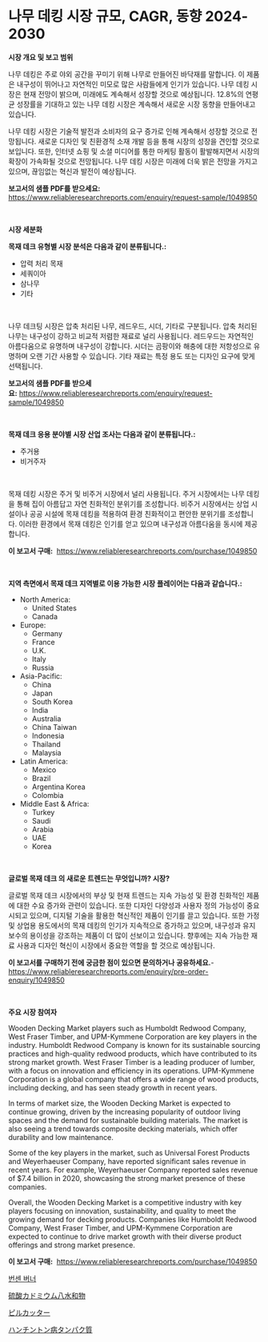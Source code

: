 <p><h1>나무 데킹 시장 규모, CAGR, 동향 2024-2030</h1></p><p><strong>시장 개요 및 보고 범위</strong></p>
<p><p>나무 데킹은 주로 야외 공간을 꾸미기 위해 나무로 만들어진 바닥재를 말합니다. 이 제품은 내구성이 뛰어나고 자연적인 미모로 많은 사람들에게 인기가 있습니다. 나무 데킹 시장은 현재 전망이 밝으며, 미래에도 계속해서 성장할 것으로 예상됩니다. 12.8%의 연평균 성장률을 기대하고 있는 나무 데킹 시장은 계속해서 새로운 시장 동향을 만들어내고 있습니다. </p><p>나무 데킹 시장은 기술적 발전과 소비자의 요구 증가로 인해 계속해서 성장할 것으로 전망됩니다. 새로운 디자인 및 친환경적 소재 개발 등을 통해 시장의 성장을 견인할 것으로 보입니다. 또한, 인터넷 쇼핑 및 소셜 미디어를 통한 마케팅 활동이 활발해지면서 시장의 확장이 가속화될 것으로 전망됩니다. 나무 데킹 시장은 미래에 더욱 밝은 전망을 가지고 있으며, 끊임없는 혁신과 발전이 예상됩니다.</p></p>
<p><strong>보고서의 샘플 PDF를 받으세요:</strong> <a href="https://www.reliableresearchreports.com/enquiry/request-sample/1049850">https://www.reliableresearchreports.com/enquiry/request-sample/1049850</a></p>
<p>&nbsp;</p>
<p><strong>시장 세분화</strong></p>
<p><strong>목재 데크 유형별 시장 분석은 다음과 같이 분류됩니다.:</strong></p>
<p><ul><li>압력 처리 목재</li><li>세쿼이아</li><li>삼나무</li><li>기타</li></ul></p>
<p>&nbsp;</p>
<p><p>나무 데크팅 시장은 압축 처리된 나무, 레드우드, 시더, 기타로 구분됩니다. 압축 처리된 나무는 내구성이 강하고 비교적 저렴한 재료로 널리 사용됩니다. 레드우드는 자연적인 아름다움으로 유명하며 내구성이 강합니다. 시더는 곰팡이와 해충에 대한 저항성으로 유명하며 오랜 기간 사용할 수 있습니다. 기타 재료는 특정 용도 또는 디자인 요구에 맞게 선택됩니다.</p></p>
<p><strong>보고서의 샘플 PDF를 받으세요:</strong>&nbsp;<a href="https://www.reliableresearchreports.com/enquiry/request-sample/1049850">https://www.reliableresearchreports.com/enquiry/request-sample/1049850</a></p>
<p>&nbsp;</p>
<p><strong> 목재 데크 응용 분야별 시장 산업 조사는 다음과 같이 분류됩니다.:</strong></p>
<p><ul><li>주거용</li><li>비거주자</li></ul></p>
<p>&nbsp;</p>
<p><p>목재 데킹 시장은 주거 및 비주거 시장에서 널리 사용됩니다. 주거 시장에서는 나무 데킹을 통해 집이 아름답고 자연 친화적인 분위기를 조성합니다. 비주거 시장에서는 상업 시설이나 공공 시설에 목재 데킹을 적용하여 환경 친화적이고 편안한 분위기를 조성합니다. 이러한 환경에서 목재 데킹은 인기를 얻고 있으며 내구성과 아름다움을 동시에 제공합니다.</p></p>
<p><strong>이 보고서 구매:</strong>&nbsp; <a href="https://www.reliableresearchreports.com/purchase/1049850">https://www.reliableresearchreports.com/purchase/1049850</a></p>
<p>&nbsp;</p>
<p><strong>지역 측면에서 목재 데크 지역별로 이용 가능한 시장 플레이어는 다음과 같습니다.:</strong></p>
<p><ul>
    <li>
        North America:
        <ul>
            <li>United States</li>
            <li>Canada</li>
        </ul>
    </li>
    <li>
        Europe:
        <ul>
            <li>Germany</li>
            <li>France</li>
            <li>U.K.</li>
            <li>Italy</li>
            <li>Russia</li>
        </ul>
    </li>
    <li>
        Asia-Pacific:
        <ul>
            <li>China</li>
            <li>Japan</li>
            <li>South Korea</li>
            <li>India</li>
            <li>Australia</li>
            <li>China Taiwan</li>
            <li>Indonesia</li>
            <li>Thailand</li>
            <li>Malaysia</li>
        </ul>
    </li>
    <li>
        Latin America:
        <ul>
            <li>Mexico</li>
            <li>Brazil</li>
            <li>Argentina Korea</li>
            <li>Colombia</li>
        </ul>
    </li>
    <li>
        Middle East & Africa:
        <ul>
            <li>Turkey</li>
            <li>Saudi</li>
            <li>Arabia</li>
            <li>UAE</li>
            <li>Korea</li>
        </ul>
    </li>
    </ul></p>
<p>&nbsp;</p>
<p><strong>글로벌 목재 데크 의 새로운 트렌드는 무엇입니까? 시장?</strong></p>
<p><p>글로벌 목재 데크 시장에서의 부상 및 현재 트렌드는 지속 가능성 및 환경 친화적인 제품에 대한 수요 증가와 관련이 있습니다. 또한 디자인 다양성과 사용자 정의 가능성이 중요시되고 있으며, 디지털 기술을 활용한 혁신적인 제품이 인기를 끌고 있습니다. 또한 가정 및 상업용 용도에서의 목재 데킹의 인기가 지속적으로 증가하고 있으며, 내구성과 유지 보수의 용이성을 강조하는 제품이 더 많이 선보이고 있습니다. 향후에는 지속 가능한 재료 사용과 디자인 혁신이 시장에서 중요한 역할을 할 것으로 예상됩니다.</p></p>
<p><strong>이 보고서를 구매하기 전에 궁금한 점이 있으면 문의하거나 공유하세요.</strong>- <a href="https://www.reliableresearchreports.com/enquiry/pre-order-enquiry/1049850">https://www.reliableresearchreports.com/enquiry/pre-order-enquiry/1049850</a></p>
<p>&nbsp;</p>
<p><strong>주요 시장 참여자</strong></p>
<p><p>Wooden Decking Market players such as Humboldt Redwood Company, West Fraser Timber, and UPM-Kymmene Corporation are key players in the industry. Humboldt Redwood Company is known for its sustainable sourcing practices and high-quality redwood products, which have contributed to its strong market growth. West Fraser Timber is a leading producer of lumber, with a focus on innovation and efficiency in its operations. UPM-Kymmene Corporation is a global company that offers a wide range of wood products, including decking, and has seen steady growth in recent years.</p><p>In terms of market size, the Wooden Decking Market is expected to continue growing, driven by the increasing popularity of outdoor living spaces and the demand for sustainable building materials. The market is also seeing a trend towards composite decking materials, which offer durability and low maintenance.</p><p>Some of the key players in the market, such as Universal Forest Products and Weyerhaeuser Company, have reported significant sales revenue in recent years. For example, Weyerhaeuser Company reported sales revenue of $7.4 billion in 2020, showcasing the strong market presence of these companies.</p><p>Overall, the Wooden Decking Market is a competitive industry with key players focusing on innovation, sustainability, and quality to meet the growing demand for decking products. Companies like Humboldt Redwood Company, West Fraser Timber, and UPM-Kymmene Corporation are expected to continue to drive market growth with their diverse product offerings and strong market presence.</p></p>
<p><strong>이 보고서 구매:</strong>&nbsp;&nbsp;<a href="https://www.reliableresearchreports.com/purchase/1049850">https://www.reliableresearchreports.com/purchase/1049850</a></p>
<p><p><a href="https://medium.com/@danieldobroiu20221/%EB%B2%88%EC%84%BC-%EB%B2%84%EB%84%88-%EC%8B%9C%EC%9E%A5-%EC%8B%9C%EC%9E%A5-cagr-%EC%8B%9C%EC%9E%A5-%ED%8A%B8%EB%A0%8C%EB%93%9C-%EB%B0%8F-%EC%84%B1%EC%9E%A5-%EC%A0%84%EB%9E%B5%EC%97%90-%EB%8C%80%ED%95%9C-%ED%86%B5%EC%B0%B0%EB%A0%A5-1f19a6eed287">번센 버너</a></p><p><a href="https://medium.com/@kyaorris56456/%E7%A1%AB%E9%85%B8%E3%82%AB%E3%83%89%E3%83%9F%E3%82%A6%E3%83%A0%E5%85%AB%E6%B0%B4%E5%92%8C%E7%89%A9%E5%B8%82%E5%A0%B4%E3%81%AF%E5%B8%82%E5%A0%B4%E3%82%B7%E3%82%A7%E3%82%A2-%E5%B8%82%E5%A0%B4%E3%83%88%E3%83%AC%E3%83%B3%E3%83%89-%E5%B8%82%E5%A0%B4%E6%88%90%E9%95%B7%E3%81%AB%E9%96%A2%E3%81%99%E3%82%8B%E6%83%85%E5%A0%B1%E3%82%92%E6%8F%90%E4%BE%9B%E3%81%97%E3%81%BE%E3%81%99-f1e582267205">硫酸カドミウム八水和物</a></p><p><a href="https://medium.com/@hattietromp/%E3%83%94%E3%83%AB%E3%82%AB%E3%83%83%E3%82%BF%E3%83%BC%E5%B8%82%E5%A0%B4-%E3%82%BF%E3%82%A4%E3%83%97-%E3%82%A2%E3%83%97%E3%83%AA%E3%82%B1%E3%83%BC%E3%82%B7%E3%83%A7%E3%83%B3-%E5%9C%B0%E7%90%86%E3%81%AB%E3%82%88%E3%82%8B%E5%8C%85%E6%8B%AC%E7%9A%84%E8%A9%95%E4%BE%A1-8b5b1b6f2656">ピルカッター</a></p><p><a href="https://github.com/Sophiaard2003/Market-Research-Report-List-1/blob/main/95932416241.md">ハンチントン病タンパク質</a></p></p>
